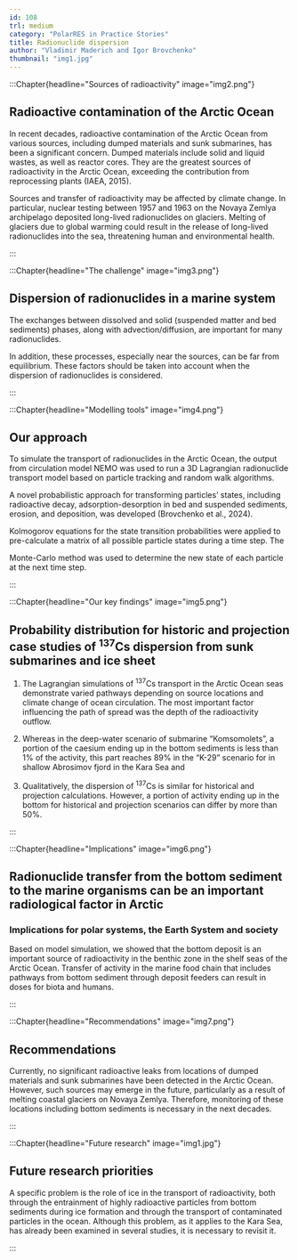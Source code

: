 ```yaml
---
id: 108
trl: medium
category: "PolarRES in Practice Stories"
title: Radionuclide dispersion
author: "Vladimir Maderich and Igor Brovchenko"
thumbnail: "img1.jpg"
---
```


<!-- Section one -->

:::Chapter{headline="Sources of radioactivity" image="img2.png"}

## Radioactive contamination of the Arctic Ocean 

In recent decades, radioactive contamination of the Arctic Ocean from various sources, including dumped materials and sunk submarines, has been a significant concern. Dumped materials include solid and liquid wastes, as well as reactor cores. They are the greatest sources of radioactivity in the Arctic Ocean, exceeding the contribution from reprocessing plants (IAEA, 2015). 

Sources and transfer of radioactivity may be affected by climate change. In particular, nuclear testing between 1957 and 1963 on the Novaya Zemlya archipelago deposited long-lived radionuclides on glaciers. Melting of glaciers due to global warming could result in the release of long-lived radionuclides into the sea, threatening human and environmental health. 


:::

<!-- Section two -->

:::Chapter{headline="The challenge" image="img3.png"}

## Dispersion of radionuclides in a marine system 

The exchanges between dissolved and solid (suspended matter and bed sediments) phases, along with advection/diffusion, are important for many radionuclides. 

In addition, these processes, especially near the sources, can be far from equilibrium. These factors should be taken into account when the dispersion of radionuclides is considered.


:::

<!-- Section three -->

:::Chapter{headline="Modelling tools" image="img4.png"}

## Our approach

To simulate the transport of radionuclides in the Arctic Ocean, the output from circulation model NEMO was used to run a 3D Lagrangian radionuclide transport model based on particle tracking and random walk algorithms.  
 
A novel probabilistic approach for transforming particles’ states, including radioactive decay, adsorption-desorption in bed and suspended sediments, erosion, and deposition, was developed (Brovchenko et al., 2024). 
 
Kolmogorov equations for the state transition probabilities were applied to pre-calculate a matrix of all possible particle states during a time step. The 
 
Monte-Carlo method was used to determine the new state of each particle at the next time step. 

:::

<!-- Section four -->

:::Chapter{headline="Our key findings" image="img5.png"}

## Probability distribution for historic and projection case studies of <sup>137</sup>Cs dispersion from sunk submarines and ice sheet

1. The Lagrangian simulations of <sup>137</sup>Cs transport in the Arctic Ocean seas demonstrate varied pathways depending on source locations and climate change of ocean circulation. The most important factor influencing the path of spread was the depth of the radioactivity outflow. 

1. Whereas in the deep-water scenario of submarine “Komsomolets”, a portion of the caesium ending up in the bottom sediments is less than 1% of the activity, this part reaches 89% in the “K-29” scenario for in shallow Abrosimov fjord in the Kara Sea and

1. Qualitatively, the dispersion of <sup>137</sup>Cs is similar for historical and projection calculations. However, a portion of activity ending up in the bottom for historical and projection scenarios can differ by more than 50%.

:::

<!-- Section five -->

:::Chapter{headline="Implications" image="img6.png"}

## Radionuclide transfer from the bottom sediment to the marine organisms can be an important radiological factor in Arctic 

### Implications for polar systems, the Earth System and society

Based on model simulation, we showed that the bottom deposit is an important source of radioactivity in the benthic zone in the shelf seas of the Arctic Ocean. Transfer of activity in the marine food chain that includes pathways from bottom sediment through deposit feeders can result in doses for biota and humans.

:::

<!-- Section six -->

:::Chapter{headline="Recommendations" image="img7.png"}

## Recommendations

Currently, no significant radioactive leaks from locations of dumped materials and sunk submarines have been detected in the Arctic Ocean. However, such sources may emerge in the future, particularly as a result of melting coastal glaciers on Novaya Zemlya. Therefore, monitoring of these locations including bottom sediments is necessary in the next decades.

:::

<!-- Section seven -->

:::Chapter{headline="Future research" image="img1.jpg"}

## Future research priorities

A specific problem is the role of ice in the transport of radioactivity, both through the entrainment of highly radioactive particles from bottom sediments during ice formation and through the transport of contaminated particles in the ocean. Although this problem, as it applies to the Kara Sea, has already been examined in several studies, it is necessary to revisit it.

:::

